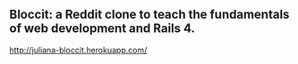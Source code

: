## Bloccit: a Reddit clone to teach the fundamentals of web development and Rails 4.

http://juliana-bloccit.herokuapp.com/
